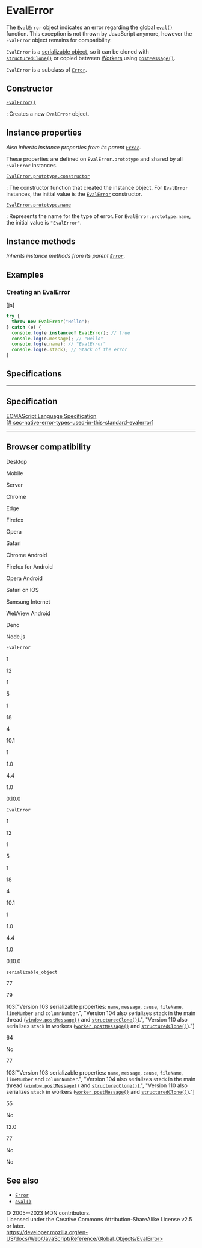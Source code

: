 EvalError
=========

 
The `EvalError` object indicates an error regarding the global
[`eval()`](eval) function. This exception is not thrown by JavaScript
anymore, however the `EvalError` object remains for compatibility.

`EvalError` is a [serializable
object](https://developer.mozilla.org/en-US/docs/Glossary/Serializable_object),
so it can be cloned with
[`structuredClone()`](https://developer.mozilla.org/en-US/docs/Web/API/structuredClone)
or copied between
[Workers](https://developer.mozilla.org/en-US/docs/Web/API/Worker) using
[`postMessage()`](https://developer.mozilla.org/en-US/docs/Web/API/Worker/postMessage).

`EvalError` is a subclass of [`Error`](error).


 
Constructor
-----------

 

[`EvalError()`](evalerror/evalerror)

:   Creates a new `EvalError` object.



 
Instance properties 
-------------------

 
*Also inherits instance properties from its parent [`Error`](error)*.

These properties are defined on `EvalError.prototype` and shared by all
`EvalError` instances.

[`EvalError.prototype.constructor`](object/constructor)

:   The constructor function that created the instance object. For
    `EvalError` instances, the initial value is the
    [`EvalError`](evalerror/evalerror) constructor.

[`EvalError.prototype.name`](error/name)

:   Represents the name for the type of error. For
    `EvalError.prototype.name`, the initial value is `"EvalError"`.



 
Instance methods 
----------------

 
*Inherits instance methods from its parent [`Error`](error)*.



 
Examples
--------


 
### Creating an EvalError 

 
 
 
[js]


```js
try {
  throw new EvalError("Hello");
} catch (e) {
  console.log(e instanceof EvalError); // true
  console.log(e.message); // "Hello"
  console.log(e.name); // "EvalError"
  console.log(e.stack); // Stack of the error
}
```




Specifications
--------------

 
  -------------------------------------------------------------------------------------------------------------------------------------------------------------------------------------
  Specification
  -------------------------------------------------------------------------------------------------------------------------------------------------------------------------------------
  [ECMAScript Language Specification\
  [\#
  sec-native-error-types-used-in-this-standard-evalerror]](https://tc39.es/ecma262/multipage/fundamental-objects.html#sec-native-error-types-used-in-this-standard-evalerror)

  -------------------------------------------------------------------------------------------------------------------------------------------------------------------------------------


Browser compatibility 
---------------------

 


Desktop

Mobile

Server

Chrome

Edge

Firefox

Opera

Safari

Chrome Android

Firefox for Android

Opera Android

Safari on IOS

Samsung Internet

WebView Android

Deno

Node.js

`EvalError`

1

12

1

5

1

18

4

10.1

1

1.0

4.4

1.0

0.10.0

`EvalError`

1

12

1

5

1

18

4

10.1

1

1.0

4.4

1.0

0.10.0

`serializable_object`

77

79

103\[\"Version 103 serializable properties: `name`, `message`, `cause`,
`fileName`, `lineNumber` and `columnNumber`.\", \"Version 104 also
serializes `stack` in the main thread
([`window.postMessage()`](https://developer.mozilla.org/docs/Web/API/Window/postMessage)
and
[`structuredClone()`](https://developer.mozilla.org/docs/Web/API/structuredClone)).\",
\"Version 110 also serializes `stack` in workers
([`worker.postMessage()`](https://developer.mozilla.org/docs/Web/API/Worker/postMessage)
and
[`structuredClone()`](https://developer.mozilla.org/docs/Web/API/structuredClone)).\"\]

64

No

77

103\[\"Version 103 serializable properties: `name`, `message`, `cause`,
`fileName`, `lineNumber` and `columnNumber`.\", \"Version 104 also
serializes `stack` in the main thread
([`window.postMessage()`](https://developer.mozilla.org/docs/Web/API/Window/postMessage)
and
[`structuredClone()`](https://developer.mozilla.org/docs/Web/API/structuredClone)).\",
\"Version 110 also serializes `stack` in workers
([`worker.postMessage()`](https://developer.mozilla.org/docs/Web/API/Worker/postMessage)
and
[`structuredClone()`](https://developer.mozilla.org/docs/Web/API/structuredClone)).\"\]

55

No

12.0

77

No

No

 
See also 
--------

 
-   [`Error`](error)
-   [`eval()`](eval)



 
© 2005--2023 MDN contributors.\
Licensed under the Creative Commons Attribution-ShareAlike License v2.5
or later.\
https://developer.mozilla.org/en-US/docs/Web/JavaScript/Reference/Global_Objects/EvalError>

